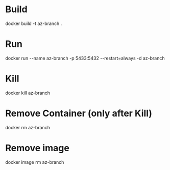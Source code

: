 # Build
docker build -t az-branch .

# Run
docker run --name az-branch -p 5433:5432 --restart=always -d az-branch

# Kill
docker kill az-branch

# Remove Container (only after Kill)
docker rm az-branch

# Remove image
docker image rm az-branch

